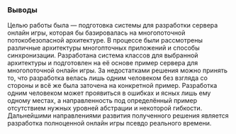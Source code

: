 ### Выводы
Целью работы была — подготовка системы для разработки сервера онлайн игры, которая бы базировалась на многопоточной потокобезопасной архитектуре.
В процессе были рассмотрены различные архитектуры многопточных приложений и способы синхронизации. Разработана система классов для выбранной архитектуры и подготовлен на её основе пример сервера для многопоточной онлайн игры.
За недостатками решения можно принять то, что разработка велась лишь одним человеком без взгляда со стороны и всё же была заточена на конкретной пример. Разработка одним человеком может проявиться в ошибках и ясных лишь ему одному местах, а направленность под определённый пример отсутствием нужных уровней абстрации и некоторой гибкости.
Дальнейшими направлениями развития полученного решения является разработка полноценной онлайн игры псевдо реального времени.

